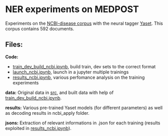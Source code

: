 # NER experiments on MEDPOST

Experiments on the [NCBI-disease corpus](https://www.ncbi.nlm.nih.gov/CBBresearch/Dogan/DISEASE/) with the neural tagger [Yaset](http://yaset.readthedocs.io/en/stable/). This corpus contains 592 documents.

## Files:

**Code:**
+ [train_dev_build_ncbi.ipynb](https://github.com/strayMat/bio-medical_ner/blob/master/ncbi/code/train_dev_build_ncbi.ipynb), build train, dev sets to the correct format
+ [launch_ncbi.ipynb](https://github.com/strayMat/bio-medical_ner/blob/master/ncbi/code/launch_ncbi.ipynb), launch in a jupyter multiple trainings
+ [results_ncbi.ipynb](https://github.com/strayMat/bio-medical_ner/blob/master/ncbi/code/results_ncbi.ipynb), various perfomance analysis on the training experiments 

**data:**
Original data in [src](https://github.com/strayMat/bio-medical_ner/tree/master/ncbi/data/src), and built data with help of [train_dev_build_ncbi.ipynb](https://github.com/strayMat/bio-medical_ner/blob/master/ncbi/code/train_dev_build_ncbi.ipynb).

**results:**
Various pre-trained Yaset models (for different parameters) as well as decoding results in ncbi_apply folder.

**jsons:**
Extraction of relevant informations in .json for each training (results exploited in [results_ncbi.ipynb](https://github.com/strayMat/bio-medical_ner/blob/master/ncbi/code/results_ncbi.ipynb)).